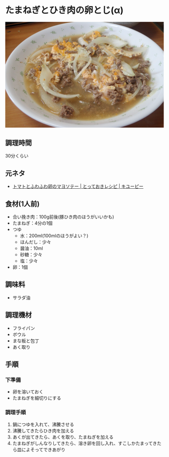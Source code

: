 # たまねぎとひき肉の卵とじ(α)

![調理写真](たまねぎとひき肉の卵とじ.jpg)

## 調理時間

30分くらい

## 元ネタ

* [トマトとふわふわ卵のマヨソテー \| とっておきレシピ \| キユーピー](https://www.kewpie.co.jp/recipes/recipe/QP00010931/)

## 食材(1人前)

* 合い挽き肉：100g前後(豚ひき肉のほうがいいかも)
* たまねぎ：4分の1個
* つゆ
  * 水：200ml(100mlのほうがよい？)
  * ほんだし：少々
  * 醤油：10ml
  * 砂糖：少々
  * 塩：少々
* 卵：1個

## 調味料

* サラダ油

## 調理機材

* フライパン
* ボウル
* まな板と包丁
* あく取り

## 手順

### 下準備

* 卵を溶いておく
* たまねぎを細切りにする

### 調理手順

1. 鍋につゆを入れて、沸騰させる
2. 沸騰してきたらひき肉を加える
3. あくが出てきたら、あくを取り、たまねぎを加える
4. たまねぎがしんなりしてきたら、溶き卵を回し入れ、すこしかたまってきたら皿によそってできあがり
